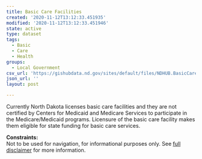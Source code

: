 ```yaml
---
title: Basic Care Facilities
created: '2020-11-12T13:12:33.451935'
modified: '2020-11-12T13:12:33.451946'
state: active
type: dataset
tags:
  - Basic
  - Care
  - Health
groups:
  - Local Government
csv_url: 'https://gishubdata.nd.gov/sites/default/files/NDHUB.BasicCare_1.csv'
json_url: ''
layout: post

---
```

<p>Currently North Dakota licenses basic care facilities and they are not certified by Centers for Medicaid and Medicare Services to participate in the Medicare/Medicaid programs. Licensure of the basic care facility makes them eligible for state funding for basic care services.</p>
<p><strong>Constraints:</strong><br />
Not to be used for navigation, for informational purposes only. See <a href="/north-dakota-disclaimer">full disclaimer</a> for more information.</p>

